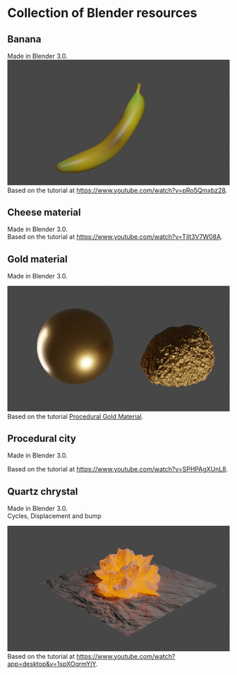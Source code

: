 # Collection of Blender resources


## Banana 
Made in Blender 3.0.  
![Banana](/Banana.png)  
Based on the tutorial at https://www.youtube.com/watch?v=pRo5Qmxbz28.  
   

## Cheese material  
Made in Blender 3.0.  
Based on the tutorial at https://www.youtube.com/watch?v=Tjlt3V7W08A.   
   

## Gold material  
Made in Blender 3.0.  

![Gold material](/Gold_material.png)  
Based on the tutorial [Procedural Gold Material](https://www.youtube.com/watch?v=XXZtuPVTU6o).   


## Procedural city  
Made in Blender 3.0.  
  
Based on the tutorial at https://www.youtube.com/watch?v=SPHPAgXUnL8.  


## Quartz chrystal  
Made in Blender 3.0.  
Cycles, Displacement and bump
   
![Quartz chrystal](/Quartz_chrystal.png)  
Based on the tutorial at https://www.youtube.com/watch?app=desktop&v=1spXOqrmYjY.  
